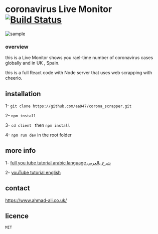 # coronavirus Live Monitor [![Build Status](https://travis-ci.org/aa947/corona_scrapper.svg?branch=master)](https://travis-ci.org/aa947/corona_scrapper)

![sample](https://i.imgur.com/4QmQW0L.png)

### overview
 this is a Live Monitor shows you rael-time number of coronavirus cases globally and in UK , Spain.

 this is a full React code with Node server that uses web scrapping with cheerio.



## installation 
 1- `git clone https://github.com/aa947/corona_scrapper.git `

 2- `npm install`

 3- `cd client ` then `npm install`

 4- `npm run dev` in the root folder
 
 ## more info 
 1- [full you tube tutorial arabic language شرح بالعربي](https://www.youtube.com/playlist?list=PLrMI74uzoMfmHqfyikZbCWh-HUW3i89Cn)

 2- [youTube tutorial english](https://www.youtube.com/playlist?list=PLrMI74uzoMflFfag4AZO1cAFi90WUdTcZ)
 
 ## contact
 https://www.ahmad-ali.co.uk/
 
 ## licence 
 `MIT`